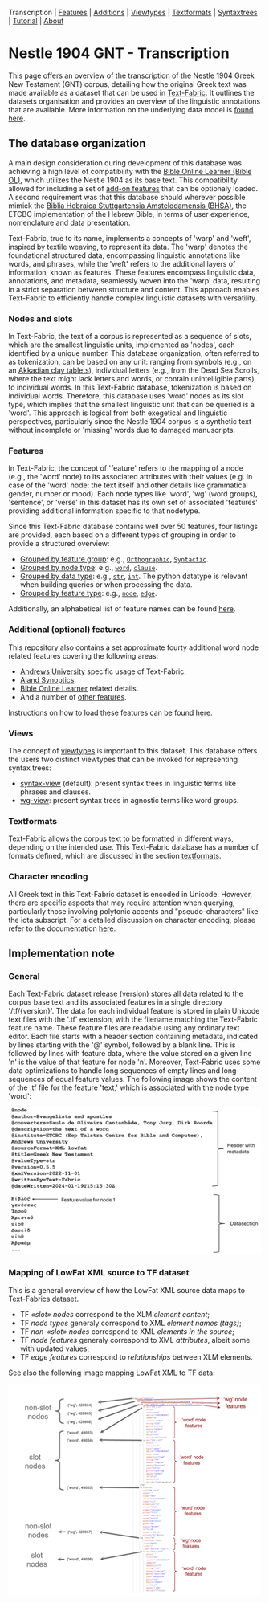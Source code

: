 <a name="start"></a>
<div class="hidden-content">
Transcription | <a href="features/README.md#start">Features</a> | <a href="additions/README.md#start">Additions</a> | <a href="viewtypes.md#start">Viewtypes</a> | <a href="textformats.md#start">Textformats</a> |  <a href="syntaxtrees.md#start">Syntaxtrees</a> | <a href="tutorial/README.md#start">Tutorial</a> | <a href="about.md#start">About</a>
</div>

# Nestle 1904 GNT - Transcription

This page offers an overview of the transcription of the Nestle 1904 Greek New Testament (GNT) corpus, detailing how the original Greek text was made available as a dataset that can be used in [Text-Fabric](tf.md#start). It outlines the datasets organisation and provides an overview of the linguistic annotations that are available. More information on the underlying data model is [found here](https://annotation.github.io/text-fabric/tf/about/datamodel.html). 

## The database organization

A main design consideration during development of this database was achieving a high level of compatibility with the [Bible Online Learner (Bible OL)](https://learner.bible/), which utilizes the Nestle 1904 as its base text. This compatibility allowed for including a set of [add-on features](additions/README.md#start) that can be optionaly loaded. A second requirement was that this database should wherever possible mimick the [Biblia Hebraica Stuttgartensia Amstelodamensis (BHSA)](https://etcbc.github.io/bhsa/), the ETCBC implementation of the Hebrew Bible, in terms of user experience, nomenclature and data presentation. 

Text-Fabric, true to its name, implements a concepts of 'warp' and 'weft', inspired by textile weaving, to represent its data. The 'warp' denotes the foundational structured data, encompassing linguistic annotations like words, and phrases, while the 'weft' refers to the additional layers of information, known as features. These features encompass linguistic data, annotations, and metadata, seamlessly woven into the 'warp' data, resulting in a strict separation between structure and content. This approach enables Text-Fabric to efficiently handle complex linguistic datasets with versatility.

### Nodes and slots

In Text-Fabric, the text of a corpus is represented as a sequence of slots, which are the smallest linguistic units, implemented as 'nodes', each identified by a unique number. This database organization, often referred to as tokenization, can be based on any unit: ranging from symbols (e.g., on an [Akkadian clay tablets](https://github.com/Nino-cunei)), individual letters (e.g., from the Dead Sea Scrolls, where the text might lack letters and words, or contain unintelligible parts), to individual words. In this Text-Fabric database, tokenization is based on individual words. Therefore, this database uses 'word' nodes as its slot type, which implies that the smallest linguistic unit that can be queried is a 'word'. This approach is logical from both exegetical and linguistic perspectives, particularly since the Nestle 1904 corpus is a synthetic text without incomplete or 'missing' words due to damaged manuscripts.

### Features 

In Text-Fabric, the concept of 'feature' refers to the mapping of a node (e.g., the 'word' node) to its associated attributes with their values (e.g. in case of the 'word' node: the text itself and other details like grammatical gender, number or mood). Each node types like 'word', 'wg' (word groups), 'sentence', or 'verse' in this dataset has its own set of associated 'features' providing additional information specific to that nodetype.

Since this Text-Fabric database contains well over 50 features, four listings are provided, each based on a different types of grouping in order to provide a structured overview:
* [Grouped by feature group](features/featuresbygroup.md#start): e.g., [`Orthographic`](features/featuresbygroup.md#orthograpic-features), [`Syntactic`](features/featuresbygroup.md#syntactic-features).
* [Grouped by node type](features/featuresbynodetype.md#start): e.g., [`word`](features/featuresbynodetype.md#word-nodes), [`clause`](features/featuresbynodetype.md#clause-nodes).
* [Grouped by data type](features/featuresbydatatype.md#start): e.g., [`str`](features/featuresbydatatype.md#string-datatype), [`int`](features/featuresbydatatype.md#integer-datatype). The python datatype is relevant when building queries or when processing the data.
* [Grouped by feature type](features/featuresbyfeaturetype.md#start): e.g., [`node`](features/featuresbyfeaturetype.md#node-features), [`edge`](features/featuresbyfeaturetype.md#edge-features).

Additionally, an alphabetical list of feature names can be found [here](features/featuresbyname.md#start).

### Additional (optional) features 

This repository also contains a set approximate fourty additional word node related features covering the following areas:
* [Andrews University](additions/featuresbyfeaturegroup.md#andrews-university) specific usage of Text-Fabric.
* [Aland Synoptics](additions/featuresbyfeaturegroup.md#aland-synoptics).
* [Bible Online Learner](additions/featuresbyfeaturegroup.md#bible-online-learner) related details.
* And a number of [other features](additions/featuresbyfeaturegroup.md#other).

Instructions on how to load these features can be found [here](additions/README.md#adding-the-features). 

### Views

The concept of [viewtypes](viewtypes.md#start) is important to this dataset. This database offers the users two distinct viewtypes that can be invoked for representing syntax trees:
   * [syntax-view](syntax-view.md#start) (default): present syntax trees in linguistic terms like phrases and clauses.
   * [wg-view](wg-view.md#start): present syntax trees in agnostic terms like word groups.

### Textformats

Text-Fabric allows the corpus text to be formatted in different ways, depending on the intended use. This Text-Fabric database has a number of formats defined, which are discussed in the section [textformats](textformats.md#start).

### Character encoding

All Greek text in this Text-Fabric dataset is encoded in Unicode. However, there are specific aspects that may require attention when querying, particularly those involving polytonic accents and "pseudo-characters" like the iota subscript. For a detailed discussion on character encoding, please refer to the documentation [here](characterencoding.md#start).

## Implementation note

### General

Each Text-Fabric dataset release (version) stores all data related to the corpus base text and its associated features in a single directory '/tf/{version}'. The data for each individual feature is stored in plain Unicode text files with the '.tf' extension, with the filename matching the Text-Fabric feature name. These feature files are readable using any ordinary text editor. Each file starts with a header section containing metadata, indicated by lines starting with the '@' symbol, followed by a blank line. This is followed by lines with feature data, where the value stored on a given line 'n' is the value of that feature for node 'n'. Moreover, Text-Fabric uses some data optimizations to handle long sequences of empty lines and long sequences of equal feature values. The following image shows the content of the .tf file for the feature 'text,' which is associated with the node type 'word':

<img src="features/images/tf_data_format.png" width="600px">

### Mapping of LowFat XML source to TF dataset

This is a general overview of how the LowFat XML source data maps to Text-Fabrics dataset.

*   TF *«slot» nodes* correspond to the XLM *element content*;
*   TF *node types* generaly correspond to XML *element names (tags)*;
*   TF *non-«slot» nodes* correspond to XML *elements in the source*;
*   TF *node features* generaly correspond to XML *attributes*, albeit some with updated values;
*   TF *edge features* correspond to *relationships* between XLM elements.

See also the following image mapping LowFat XML to TF data:

<img src="features/images/mapping.jpg" width="600px">
